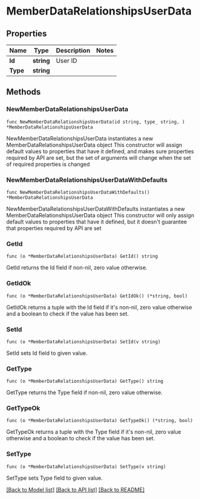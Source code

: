 # MemberDataRelationshipsUserData

## Properties

Name | Type | Description | Notes
------------ | ------------- | ------------- | -------------
**Id** | **string** | User ID | 
**Type** | **string** |  | 

## Methods

### NewMemberDataRelationshipsUserData

`func NewMemberDataRelationshipsUserData(id string, type_ string, ) *MemberDataRelationshipsUserData`

NewMemberDataRelationshipsUserData instantiates a new MemberDataRelationshipsUserData object
This constructor will assign default values to properties that have it defined,
and makes sure properties required by API are set, but the set of arguments
will change when the set of required properties is changed

### NewMemberDataRelationshipsUserDataWithDefaults

`func NewMemberDataRelationshipsUserDataWithDefaults() *MemberDataRelationshipsUserData`

NewMemberDataRelationshipsUserDataWithDefaults instantiates a new MemberDataRelationshipsUserData object
This constructor will only assign default values to properties that have it defined,
but it doesn't guarantee that properties required by API are set

### GetId

`func (o *MemberDataRelationshipsUserData) GetId() string`

GetId returns the Id field if non-nil, zero value otherwise.

### GetIdOk

`func (o *MemberDataRelationshipsUserData) GetIdOk() (*string, bool)`

GetIdOk returns a tuple with the Id field if it's non-nil, zero value otherwise
and a boolean to check if the value has been set.

### SetId

`func (o *MemberDataRelationshipsUserData) SetId(v string)`

SetId sets Id field to given value.


### GetType

`func (o *MemberDataRelationshipsUserData) GetType() string`

GetType returns the Type field if non-nil, zero value otherwise.

### GetTypeOk

`func (o *MemberDataRelationshipsUserData) GetTypeOk() (*string, bool)`

GetTypeOk returns a tuple with the Type field if it's non-nil, zero value otherwise
and a boolean to check if the value has been set.

### SetType

`func (o *MemberDataRelationshipsUserData) SetType(v string)`

SetType sets Type field to given value.



[[Back to Model list]](../README.md#documentation-for-models) [[Back to API list]](../README.md#documentation-for-api-endpoints) [[Back to README]](../README.md)


